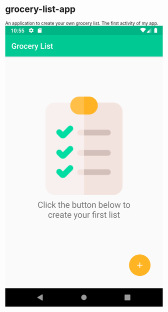 # grocery-list-app
An application to create your own grocery list.
The first activity of my app.
![App Image.](Screenshot_1587333301.png)
